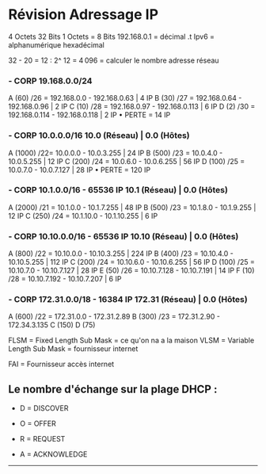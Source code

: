 # **Révision Adressage IP**

4 Octets
32 Bits
1 Octets = 8 Bits
192.168.0.1 = décimal .t
Ipv6 = alphanumérique hexadécimal


32 - 20 = 12  : 2^ 12 = 4 096 = calculer le nombre adresse réseau 


### - **CORP   19.168.0.0/24**

A (60) /26 = 192.168.0.0 - 192.168.0.63 | 4 IP
B (30) /27 = 192.168.0.64 - 192.168.0.96  | 2 IP
C (10) /28 = 192.168.0.97 - 192.168.0.113 | 6 IP
D (2)   /30 =  192.168.0.114 - 192.168.0.118 | 2 IP
    • PERTE = 14 IP 

### - **CORP  10.0.0.0/16 10.0 (Réseau) | 0.0 (Hôtes)**

A (1000) /22= 10.0.0.0 - 10.0.3.255 | 24 IP
B (500) /23 = 10.0.4.0  -  10.0.5.255 | 12 IP
C (200) /24 = 10.0.6.0 - 10.0.6.255 | 56 IP
D (100) /25 = 10.0.7.0 - 10.0.7.127 | 28 IP
    • PERTE = 120 IP

### - **CORP 10.1.0.0/16 - 65536 IP 10.1 (Réseau) | 0.0 (Hôtes)**

A (2000) /21 = 10.1.0.0 - 10.1.7.255 | 48 IP
B (500) /23 = 10.1.8.0 - 10.1.9.255 | 12 IP
C (250) /24 = 10.1.10.0 - 10.1.10.255 | 6 IP


### - **CORP 10.10.0.0/16 - 65536 IP 10.10 (Réseau) | 0.0 (Hôtes)**

A (800)  /22 = 10.10.0.0 - 10.10.3.255 | 224 IP
B (400)  /23 = 10.10.4.0 - 10.10.5.255 | 112 IP
C (200) /24 = 10.10.6.0 - 10.10.6.255 | 56 IP
D (100) /25 = 10.10.7.0 - 10.10.7.127 | 28 IP
E (50) /26 = 10.10.7.128 - 10.10.7.191 | 14 IP
F (10) /28 = 10.10.7.192 - 10.10.7.207 | 6 IP

### - **CORP 172.31.0.0/18  - 16384 IP 172.31 (Réseau) | 0.0 (Hôtes)**

A (600) /22 = 172.31.0.0 - 172.31.2.89 
B (300) /23 = 172.31.2.90 - 172.34.3.135
C (150)
D (75)



FLSM = Fixed Length Sub Mask = ce qu'on na a la maison
VLSM = Variable Length Sub Mask = fournisseur internet

FAI = Fournisseur accès internet



## **Le nombre d'échange sur la plage DHCP :**

- D = DISCOVER

- O = OFFER

- R = REQUEST

- A = ACKNOWLEDGE

---

